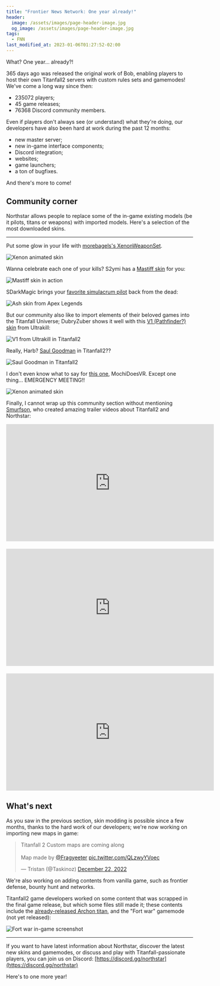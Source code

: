 ```yaml
---
title: "Frontier News Network: One year already!"
header:
  image: /assets/images/page-header-image.jpg
  og_image: /assets/images/page-header-image.jpg
tags:
  - FNN
last_modified_at: 2023-01-06T01:27:52-02:00
---
```


What? One year... already?!

365 days ago was released the original work of Bob, enabling players to host their own Titanfall2 servers with custom
rules sets and gamemodes! We've come a long way since then:
* 235072 players;
* 45 game releases;
* 76368 Discord community members.

Even if players don't always see (or understand) what they're doing, our developers have also been hard at work during 
the past 12 months:
* new master server;
* new in-game interface components;
* Discord integration;
* websites;
* game launchers;
* a ton of bugfixes.

And there's more to come!

## Community corner

Northstar allows people to replace some of the in-game existing models (be it pilots, titans or weapons) with imported
models. Here's a selection of the most downloaded skins.

---

Put some glow in your life with [morebagels's XenonWeaponSet](https://northstar.thunderstore.io/package/morebagels/XenonWeaponSet/).

<img src="{{ '/assets/images/posts/one-year/xenon.gif' | relative_url }}" alt="Xenon animated skin" />

Wanna celebrate each one of your kills? S2ymi has a [Mastiff skin](https://northstar.thunderstore.io/package/S2Mods/MastiffKillReactiveSkin/) for you:

<img src="{{ '/assets/images/posts/one-year/HighParallelAntlion.gif' | relative_url }}" alt="Mastiff skin in action" />

SDarkMagic brings your [favorite simulacrum pilot](https://northstar.thunderstore.io/package/SDarkMagic/Phase_Pilot_Ash/) back from the dead:

<img src="{{ '/assets/images/posts/one-year/ash.png' | relative_url }}" alt="Ash skin from Apex Legends" />

But our community also like to import elements of their beloved games into the Titanfall Universe; DubryZuber shows it well with this [V1 (Pathfinder?) skin](https://northstar.thunderstore.io/package/DobryZuber/ZuberV1/) from Ultrakill:

<img src="{{ '/assets/images/posts/one-year/v1.png' | relative_url }}" alt="V1 from Ultrakill in Titanfall2" />

Really, Harb? [Saul Goodman](https://northstar.thunderstore.io/package/Harb_Mods/Saul_Goodman/) in Titanfall2??

<img src="{{ '/assets/images/posts/one-year/goodman.png' | relative_url }}" alt="Saul Goodman in Titanfall2" />

I don't even know what to say for [this one](https://northstar.thunderstore.io/package/MochiDoesVR/AmongUsStimPilot/), MochiDoesVR. Except one thing... EMERGENCY MEETING!!

<img src="{{ '/assets/images/posts/one-year/among.png' | relative_url }}" alt="Xenon animated skin" />

Finally, I cannot wrap up this community section without mentioning [Smurfson](https://www.youtube.com/@Smurfson/videos), who created amazing trailer videos about Titanfall2 and Northstar:

<iframe width="560" height="315" src="https://www.youtube-nocookie.com/embed/en06Y6CPMQg" title="YouTube video player" frameborder="0" allow="accelerometer; autoplay; clipboard-write; encrypted-media; gyroscope; picture-in-picture; web-share" allowfullscreen></iframe>

<iframe style="padding-top: 20px" width="560" height="315" src="https://www.youtube-nocookie.com/embed/suhBGqzDbNA" title="YouTube video player" frameborder="0" allow="accelerometer; autoplay; clipboard-write; encrypted-media; gyroscope; picture-in-picture; web-share" allowfullscreen></iframe>

<iframe style="padding-top: 20px" width="560" height="315" src="https://www.youtube-nocookie.com/embed/vyUxAwobY60" title="YouTube video player" frameborder="0" allow="accelerometer; autoplay; clipboard-write; encrypted-media; gyroscope; picture-in-picture" allowfullscreen></iframe>

## What's next

As you saw in the previous section, skin modding is possible since a few months, thanks to the hard work of our developers; we're now working on importing new maps in game:

<blockquote class="twitter-tweet"><p lang="en" dir="ltr">Titanfall 2 Custom maps are coming along<br><br>Map made by <a href="https://twitter.com/fragyeeter?ref_src=twsrc%5Etfw">@Fragyeeter</a> <a href="https://t.co/QLzwyYVoec">pic.twitter.com/QLzwyYVoec</a></p>&mdash; Tristan (@Taskinoz) <a href="https://twitter.com/Taskinoz/status/1606073735135760384?ref_src=twsrc%5Etfw">December 22, 2022</a></blockquote> <script async src="https://platform.twitter.com/widgets.js" charset="utf-8"></script>

We're also working on adding contents from vanilla game, such as frontier defense, bounty hunt and networks.

Titanfall2 game developers worked on some content that was scrapped in the final game release, but which some files still made it; these contents include the [already-released Archon titan](https://northstar.thunderstore.io/package/GalacticMoblin/MoblinArchon/), and the "Fort war" gamemode (not yet released): 

<img src="{{ '/assets/images/posts/one-year/fw.png' | relative_url }}" alt="Fort war in-game screenshot" />

---

If you want to have latest information about Northstar, discover the latest new skins and gamemodes, or discuss and play with Titanfall-passionate players, you can join us on Discord: [https://discord.gg/northstar](https://discord.gg/northstar)


Here's to one more year! 
